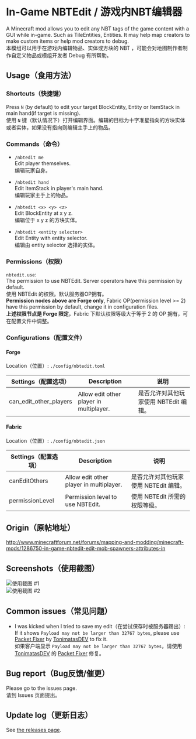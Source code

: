 # In-Game NBTEdit / 游戏内NBT编辑器
A Minecraft mod allows you to edit any NBT tags of the game content with a GUI while in-game. Such as TileEntities, Entities. It may help map creators to make custom items or help mod creators to debug.  
本模组可以用于在游戏内编辑物品、实体或方块的 NBT ，可能会对地图制作者制作自定义物品或模组开发者 Debug 有所帮助。

## Usage（食用方法）

### Shortcuts（快捷键）
Press `N` (by default) to edit your target BlockEntity, Entity or ItemStack in main hand(if target is missing).  
使用 `N` 键（默认情况下）打开编辑界面。编辑的目标为十字准星指向的方块实体或者实体，如果没有指向则编辑主手上的物品。  

### Commands（命令）

- `/nbtedit me`  
Edit player themselves.  
编辑玩家自身。

- `/nbtedit hand`  
Edit ItemStack in player's main hand.  
编辑玩家主手上的物品。

- `/nbtedit <x> <y> <z>`  
Edit BlockEntity at x y z.  
编辑位于 x y z 的方块实体。

- `/nbtedit <entity selector>`  
Edit Entity with entity selector.  
编辑由 entity selector 选择的实体。

### Permissions（权限）
`nbtedit.use`:  
The permission to use NBTEdit. Server operators have this permission by default.  
使用 NBTEdit 的权限。默认服务器OP拥有。  
**Permission nodes above are Forge only**, Fabric OP(permission level >= 2) have this permission by default, change it in configuration files.  
**上述权限节点是 Forge 限定**，Fabric 下默认权限等级大于等于 2 的 OP 拥有，可在配置文件中调整。

### Configurations（配置文件）

#### Forge
Location（位置）: `./config/nbtedit.toml`

| Settings（配置选项）         | Description                             | 说明                      |
|------------------------|-----------------------------------------|-------------------------|
| can_edit_other_players | Allow edit other player in multiplayer. | 是否允许对其他玩家使用 NBTEdit 编辑。 |

#### Fabric
Location（位置）: `./config/nbtedit.json`

| Settings（配置选项）  | Description                             | 说明                      |
|-----------------|-----------------------------------------|-------------------------|
| canEditOthers   | Allow edit other player in multiplayer. | 是否允许对其他玩家使用 NBTEdit 编辑。 |
| permissionLevel | Permission level to use NBTEdit.        | 使用 NBTEdit 所需的权限等级。     |

## Origin（原帖地址） 
http://www.minecraftforum.net/forums/mapping-and-modding/minecraft-mods/1286750-in-game-nbtedit-edit-mob-spawners-attributes-in

## Screenshots（使用截图）
![使用截图 #1](https://github.com/qyl27/NBTEdit/raw/1.19.3/img/2.png)  
![使用截图 #2](https://github.com/qyl27/NBTEdit/raw/1.19.3/img/3.png)

## Common issues（常见问题）
- I was kicked when I tried to save my edit（在尝试保存时被服务器踢出）:  
    If it shows `Payload may not be larger than 32767 bytes`, please use [Packet Fixer](https://www.curseforge.com/minecraft/mc-mods/packet-fixer) by [TonimatasDEV](https://github.com/TonimatasDEV) to fix it.    
    如果客户端显示 `Payload may not be larger than 32767 bytes`，请使用 [TonimatasDEV](https://github.com/TonimatasDEV) 的 [Packet Fixer](https://www.curseforge.com/minecraft/mc-mods/packet-fixer) 修复。
    

## Bug report（Bug反馈/催更）
Please go to the issues page.  
请到 Issues 页面提出。

## Update log（更新日志）
See [the releases page](https://github.com/qyl27/NBTEdit/releases).
